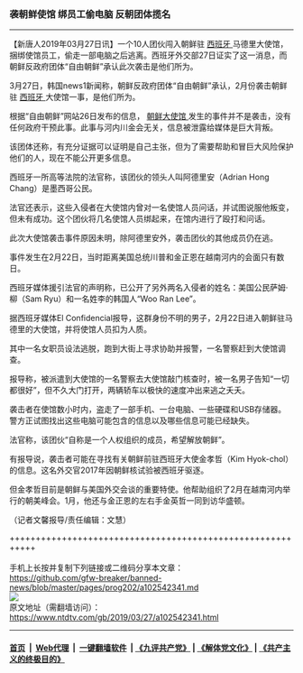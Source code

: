 ### 袭朝鲜使馆 绑员工偷电脑 反朝团体揽名
------------------------

<div class="post_content" itemprop="articleBody">
 <p>
  【新唐人2019年03月27日讯】一个10人团伙闯入朝鲜驻
  <a href="https://www.ntdtv.com/gb/西班牙.htm">
   西班牙
  </a>
  马德里大使馆，捆绑使馆员工，偷走一部电脑之后逃离。西班牙外交部27日证实了这一消息，而朝鲜反政府团体“自由朝鲜”承认此次袭击是他们所为。
 </p>
 <p>
  3月27日，韩国news1新闻称，朝鲜反政府团体“自由朝鲜”承认，2月份袭击朝鲜驻
  <a href="https://www.ntdtv.com/gb/西班牙.htm">
   西班牙
  </a>
  大使馆一事，是他们所为。
 </p>
 <p>
  根据“自由朝鲜”网站26日发布的信息，
  <a href="https://www.ntdtv.com/gb/朝鲜大使馆.htm">
   朝鲜大使馆
  </a>
  发生的事件并不是袭击，没有任何政府干预此事。此事与河内川金会无关，信息被泄露给媒体是巨大背叛。
 </p>
 <p>
  该团体还称，有充分证据可以证明是自己主张，但为了需要帮助和冒巨大风险保护他们的人，现在不能公开更多信息。
 </p>
 <p>
  西班牙一所高等法院的法官称，该团伙的领头人叫阿德里安（Adrian Hong Chang）是墨西哥公民。
 </p>
 <p>
  法官还表示，这些入侵者在大使馆内曾对一名使馆人员问话，并试图说服他叛变，但未有成功。这个团伙将几名使馆人员绑起来，在馆内进行了殴打和问话。
 </p>
 <p>
  此次大使馆袭击事件原因未明，除阿德里安外，袭击团伙的其他成员仍在逃。
 </p>
 <p>
  事件发生在2月22日，当时距离美国总统川普和金正恩在越南河内的会面只有数日。
 </p>
 <p>
  西班牙媒体援引法官的声明称，已公开了另外两名入侵者的姓名：美国公民萨姆·柳（Sam Ryu）和一名姓李的韩国人“Woo Ran Lee”。
 </p>
 <p>
  据西班牙媒体El Confidencial报导，这群身份不明的男子，2月22日进入朝鲜驻马德里的大使馆，并将使馆人员扣为人质。
 </p>
 <p>
  其中一名女职员设法逃脱，跑到大街上寻求协助并报警，一名警察赶到大使馆调查。
 </p>
 <p>
  报导称，被派遣到大使馆的一名警察去大使馆敲门核查时，被一名男子告知“一切都很好”，但不久大门打开，两辆轿车以极快的速度冲出来逃之夭夭。
 </p>
 <p>
  袭击者在使馆数小时内，盗走了一部手机、一台电脑、一些硬碟和USB存储器。警方正试图找出这些电脑可能包含的信息以及哪些信息可能已经缺失。
 </p>
 <p>
  法官称，该团伙“自称是一个人权组织的成员，希望解放朝鲜”。
 </p>
 <p>
  有报导说，袭击者可能在寻找有关朝鲜前驻西班牙大使金孝哲（Kim Hyok-chol）的信息。这名外交官2017年因朝鲜核试验被西班牙驱逐。
 </p>
 <p>
  但金孝哲目前是朝鲜与美国外交会谈的重要特使。他帮助组织了2月在越南河内举行的朝美峰会。1月，他还与金正恩的左右手金英哲一同到访华盛顿。
 </p>
 <p>
  （记者文馨报导/责任编辑：文慧）
 </p>
 <div class="single_ad">
 </div>
</div>

+++++++++++++++++++++++++++++++++++++++++++++++++++++++++++<br/><br/>
手机上长按并复制下列链接或二维码分享本文章：<br/>
https://github.com/gfw-breaker/banned-news/blob/master/pages/prog202/a102542341.md <br/>
<a href='https://github.com/gfw-breaker/banned-news/blob/master/pages/prog202/a102542341.md'><img src='https://github.com/gfw-breaker/banned-news/blob/master/pages/prog202/a102542341.md.png'/></a> <br/>
原文地址（需翻墙访问）：https://www.ntdtv.com/gb/2019/03/27/a102542341.html


------------------------
#### [首页](https://github.com/gfw-breaker/banned-news/blob/master/README.md) &nbsp;|&nbsp; [Web代理](https://github.com/labour-camp/helloworld) &nbsp;|&nbsp; [一键翻墙软件](https://github.com/gfw-breaker/nogfw/blob/master/README.md) &nbsp;| [《九评共产党》](https://github.com/gfw-breaker/9ping.md/blob/master/README.md#九评之一评共产党是什么) | [《解体党文化》](https://github.com/gfw-breaker/jtdwh.md/blob/master/README.md) | [《共产主义的终极目的》](https://github.com/gfw-breaker/gczydzjmd.md/blob/master/README.md)

